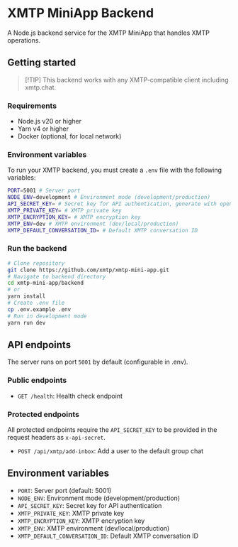 # XMTP MiniApp Backend

A Node.js backend service for the XMTP MiniApp that handles XMTP operations.

## Getting started

> [!TIP] This backend works with any XMTP-compatible client including xmtp.chat.

### Requirements

- Node.js v20 or higher
- Yarn v4 or higher
- Docker (optional, for local network)

### Environment variables

To run your XMTP backend, you must create a `.env` file with the following
variables:

```bash
PORT=5001 # Server port
NODE_ENV=development # Environment mode (development/production)
API_SECRET_KEY= # Secret key for API authentication, generate with openssl rand -base64 32
XMTP_PRIVATE_KEY= # XMTP private key
XMTP_ENCRYPTION_KEY= # XMTP encryption key
XMTP_ENV=dev # XMTP environment (dev/local/production)
XMTP_DEFAULT_CONVERSATION_ID= # Default XMTP conversation ID
```

### Run the backend

```bash
# Clone repository
git clone https://github.com/xmtp/xmtp-mini-app.git
# Navigate to backend directory
cd xmtp-mini-app/backend
# or
yarn install
# Create .env file
cp .env.example .env
# Run in development mode
yarn run dev
```

## API endpoints

The server runs on port `5001` by default (configurable in .env).

### Public endpoints

- `GET /health`: Health check endpoint

### Protected endpoints

All protected endpoints require the `API_SECRET_KEY` to be provided in the
request headers as `x-api-secret`.

- `POST /api/xmtp/add-inbox`: Add a user to the default group chat

## Environment variables

- `PORT`: Server port (default: 5001)
- `NODE_ENV`: Environment mode (development/production)
- `API_SECRET_KEY`: Secret key for API authentication
- `XMTP_PRIVATE_KEY`: XMTP private key
- `XMTP_ENCRYPTION_KEY`: XMTP encryption key
- `XMTP_ENV`: XMTP environment (dev/local/production)
- `XMTP_DEFAULT_CONVERSATION_ID`: Default XMTP conversation ID
